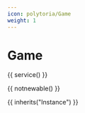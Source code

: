 ```yaml
---
icon: polytoria/Game
weight: 1
---
```


# Game

{{ service() }}

{{ notnewable() }}

{{ inherits("Instance") }}
